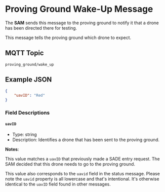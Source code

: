 # Proving Ground Wake-Up Message

The **SAM** sends this message to the proving ground to notify it that a drone has been directed there for testing.

This message tells the proving ground which drone to expect.

## MQTT Topic

```
proving_ground/wake_up
```

## Example JSON
```json
{
    "uavID": "Red"
}
```

### Field Descriptions

#### `uavID`
- Type: string
- Description: Identifies a drone that has been sent to the proving ground.

**Notes**:

This value matches a `uavID` that previously made a SADE entry request. The SAM decided that this drone needs to go to the proving ground.

This value also corresponds to the `uavid` field in the status message. Please note the `uavid` property is all lowercase and that's intentional. It's otherwise identical to the `uavID` field found in other messages.